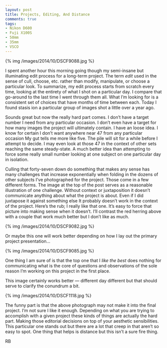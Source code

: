 ```yaml
---
layout: post
title: Projects, Editing, And Distance
comments: true
tags:
- Nikon D600
- Fuji X100S
- 50mm
- 35mm
- VSCO
---
```


{% img /images/2014/10/DSCF9088.jpg %}

I spent another hour this morning going though my semi-insane but illuminating edit process for a long-term project. The term *edit* used in the sense of cull, choose, etc. rather than modify, manipulate, or choose a particular look. To summarize, my edit process starts from scratch every time, looking at the entirety of what I shot on a particular day. I compare that go-around to the last time I went through them all. What I’m looking for is a consistent set of choices that have months of time between each. Today I found stasis ion a particular group of images shot a little over a year ago.

<!--more-->

Sounds great but now the really hard part comes. I don’t have a target number I need from any particular occasion. I don’t even have a target for how many images the project will ultimately contain. I have an loose idea. I know for certain I don’t want anywhere near 47 from any particular occasion My gut tells me more like five. The pile will sit for a while before I attempt to decide. I may even look at those 47 in the context of other sets reaching the same steady-state. A much better idea than attempting to force some really small number looking at one subject on one particular day in isolation. 

Culling that forty-seven down do something that makes any sense has many challenges that increase exponentially when folding in the dozens of other subjects I’ve photographed for the project. Those come in a few different forms. The image at the top of the post serves as a reasonable illustration of one challenge. Without context or juxtaposition it doesn’t communicate anything about what the project is about. Even if I did juxtapose it against something else It probably doesn’t work in the context of the project. Here’s the rub; I really like that one. It’s easy to force that picture into making sense when it doesn’t. I’ll contrast the red herring above with a couple that work much better but I don’t like as much.

{% img /images/2014/10/DSCF9082.jpg %}

Or maybe this one will work better depending on how I lay out the primary project presentation…

{% img /images/2014/10/DSCF9085.jpg %}

One thing I am sure of is that the top one that I *like the best* does nothing for communicating what is the core of questions and observations of the sole reason I’m working on this project in the first place. 

This image certainly works better — different day different but that should serve to clarify the conundrum a bit.

{% img /images/2014/10/DSCF1118.jpg %}

The funny part is that the above photograph may not make it into the final project. I’m not sure I like it enough. Depending on what you are trying to accomplish with a given project these kinds of things are actually the hard part. Making those editorial decisions on top of your aesthetic sensibilities. This particular one stands out but there are a lot that creep in that aren’t so easy to spot. One thing that helps is distance but this isn’t a sure fire thing.

RB

